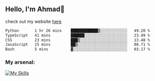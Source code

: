 
## Hello, I'm Ahmad👋

check out my website [here](https://ahmadalwi.com/)

<!--START_SECTION:waka-->

```txt
Python       1 hr 26 mins    ████████████▒░░░░░░░░░░░░   49.20 %
TypeScript   41 mins         ██████░░░░░░░░░░░░░░░░░░░   23.49 %
CSS          23 mins         ███▒░░░░░░░░░░░░░░░░░░░░░   13.48 %
JavaScript   15 mins         ██▒░░░░░░░░░░░░░░░░░░░░░░   08.71 %
Bash         5 mins          ▓░░░░░░░░░░░░░░░░░░░░░░░░   03.17 %
```

<!--END_SECTION:waka-->

### My arsenal:

[![My Skills](https://skillicons.dev/icons?i=js,ts,py,go,react,nextjs,svelte,nodejs,django,tailwind,html,css,sass,firebase,mongodb,postgres,mysql,redis,git,github,docker,vscode,figma,godot)](https://skillicons.dev)

